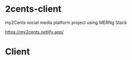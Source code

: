 # 2cents-client

my2Cents social media platform project using MERNg Stack

https://my2cents.netlify.app/

# Client
